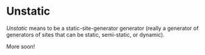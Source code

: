 # Unstatic

_Unstatic_ means to be a static-site-generator generator
(really a generator of generators of sites that can be
static, semi-static, or dynamic).

More soon!
